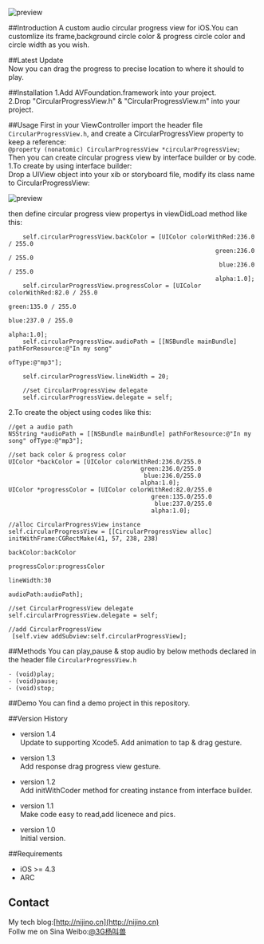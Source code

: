 ![preview](https://github.com/nijino/CircularProgressView/blob/master/ScreenShot.gif?raw=true)

##Introduction
A custom audio circular progress view for iOS.You can customlize its frame,background circle color & progress circle color and circle width as you wish.    

##Latest Update  
Now you can drag the progress to precise location to where it should to play.

##Installation
1.Add AVFoundation.framework into your project.  
2.Drop "CircularProgressView.h" & "CircularProgressView.m" into your project.

##Usage
First in your ViewController import the header file `CircularProgressView.h`, and create a CircularProgressView property to keep a reference:   
`@property (nonatomic) CircularProgressView *circularProgressView;`  
Then you can create circular progress view by interface builder or by code.  
1.To create by using interface builder:  
Drop a UIView object into your xib or storyboard file, modify its class name to CircularProgressView:   
 
![preview](https://github.com/nijino/CircularProgressView/blob/master/modifyclassname.png?raw=true)  

then define circular progress view propertys in viewDidLoad method like this:    

```
    self.circularProgressView.backColor = [UIColor colorWithRed:236.0 / 255.0
                                                          green:236.0 / 255.0
                                                           blue:236.0 / 255.0
                                                          alpha:1.0];
    self.circularProgressView.progressColor = [UIColor colorWithRed:82.0 / 255.0
                                                              green:135.0 / 255.0
                                                               blue:237.0 / 255.0
                                                              alpha:1.0];
    self.circularProgressView.audioPath = [[NSBundle mainBundle] pathForResource:@"In my song"
                                                                          ofType:@"mp3"];
    
    self.circularProgressView.lineWidth = 20;
    
    //set CircularProgressView delegate
    self.circularProgressView.delegate = self;
```

2.To create the object using codes like this:

```
//get a audio path
NSString *audioPath = [[NSBundle mainBundle] pathForResource:@"In my song" ofType:@"mp3"];

//set back color & progress color
UIColor *backColor = [UIColor colorWithRed:236.0/255.0 
									 green:236.0/255.0 
									  blue:236.0/255.0 
									 alpha:1.0];
UIColor *progressColor = [UIColor colorWithRed:82.0/255.0 
										green:135.0/255.0 
										 blue:237.0/255.0 
										alpha:1.0];
    
//alloc CircularProgressView instance
self.circularProgressView = [[CircularProgressView alloc] initWithFrame:CGRectMake(41, 57, 238, 238) 
															  backColor:backColor 
														  progressColor:progressColor 
															  lineWidth:30 
															  audioPath:audioPath];

//set CircularProgressView delegate
self.circularProgressView.delegate = self;

//add CircularProgressView
 [self.view addSubview:self.circularProgressView];
 ```
 
##Methods
You can play,pause & stop audio by below methods declared in the header file `CircularProgressView.h`

```
- (void)play;
- (void)pause;
- (void)stop;
```

##Demo
You can find a demo project in this repository.    

##Version History  
- version 1.4  
Update to supporting Xcode5.
Add animation to tap & drag gesture.
 
- version 1.3  
Add response drag progress view gesture.
  
- version 1.2  
Add initWithCoder method for creating instance from interface builder.
 
- version 1.1  
Make code easy to read,add licenece and pics.   
 
- version 1.0   
Initial version.

##Requirements
- iOS >= 4.3
- ARC

## Contact
My tech blog:[http://nijino.cn](http://nijino.cn)  
Follw me on Sina Weibo:[@3G杨叫兽](http://www.weibo.com/nijinosaki)